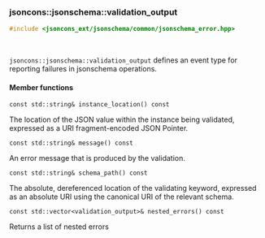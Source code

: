 ### jsoncons::jsonschema::validation_output

```cpp
#include <jsoncons_ext/jsonschema/common/jsonschema_error.hpp>
```

<br>

`jsoncons::jsonschema::validation_output` defines an event type for reporting failures in jsonschema operations.

#### Member functions

    const std::string& instance_location() const
The location of the JSON value within the instance being validated,
expressed as a URI fragment-encoded JSON Pointer.

    const std::string& message() const
An error message that is produced by the validation.

    const std::string& schema_path() const
The absolute, dereferenced location of the validating keyword,
expressed as an absolute URI using the canonical URI of the 
relevant schema.

    const std::vector<validation_output>& nested_errors() const
Returns a list of nested errors


